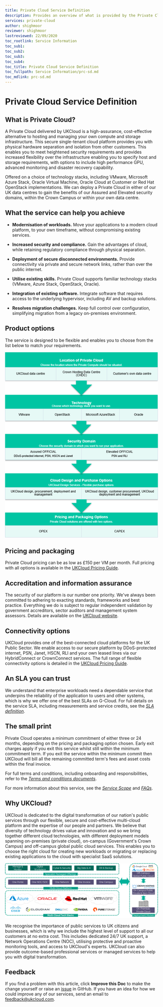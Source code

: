 ```yaml
---
title: Private Cloud Service Definition
description: Provides an overview of what is provided by the Private Cloud service
services: private-cloud
author: shighmoor
reviewer: shighmoor
lastreviewed: 22/09/2020
toc_rootlink: Service Information
toc_sub1: 
toc_sub2:
toc_sub3:
toc_sub4:
toc_title: Private Cloud Service Definition
toc_fullpath: Service Information/prc-sd.md
toc_mdlink: prc-sd.md
---
```


# Private Cloud Service Definition

## What is Private Cloud?

A Private Cloud delivered by UKCloud is a high-assurance, cost-effective alternative to hosting and managing your own compute and storage infrastructure. This secure single-tenant cloud platform provides you with physical hardware separation and isolation from other customers. This enables you to meet heightened security requirements and provides increased flexibility over the infrastructure enabling you to specify host and storage requirements, with options to include high performance GPU, advanced monitoring and disaster recovery capability.

Offered on a choice of technology stacks, including VMware, Microsoft Azure Stack, Oracle Virtual Machine, Oracle Cloud at Customer or Red Hat OpenStack implementations. We can deploy a Private Cloud in either of our UK data centres to gain the benefits of our Assured and Elevated security domains, within the Crown Campus or within your own data centre.

## What the service can help you achieve

- **Modernisation of workloads.** Move your applications to a modern cloud platform, to your own timeframe, without compromising existing services.

- **Increased security and compliance.** Gain the advantages of cloud, while retaining regulatory compliance through physical separation.

- **Deployment of secure disconnected environments.** Provide connectivity via private and secure network links, rather than over the public internet.

- **Utilise existing skills.** Private Cloud supports familiar technology stacks (VMware, Azure Stack, OpenStack, Oracle).

- **Integration of existing software.** Integrate software that requires access to the underlying hypervisor, including AV and backup solutions.

- **Resolves migration challenges.** Keep full control over configuration, simplifying migration from a legacy on-premises environment.

## Product options

The service is designed to be flexible and enables you to choose from the list below to match your requirements.

![Private Cloud product options](images/prc-product-options-g12.png)

## Pricing and packaging

Private Cloud pricing can be as low as £150 per VM per month. Full pricing with all options is available in the [UKCloud Pricing Guide](https://ukcloud.com/pricing-guide).

## Accreditation and information assurance

The security of our platform is our number one priority. We've always been committed to adhering to exacting standards, frameworks and best practice. Everything we do is subject to regular independent validation by government accreditors, sector auditors and management system assessors. Details are available on the [UKCloud website](https://ukcloud.com/governance/).

## Connectivity options

UKCloud provides one of the best-connected cloud platforms for the UK Public Sector. We enable access to our secure platform by DDoS-protected internet, PSN, Janet, HSCN, RLI and your own leased lines via our HybridConnect or CrownConnect services. The full range of flexible connectivity options is detailed in the [UKCloud Pricing Guide](https://ukcloud.com/pricing-guide).

## An SLA you can trust

We understand that enterprise workloads need a dependable service that underpins the reliability of the application to users and other systems, which is why we offer one of the best SLAs on G-Cloud. For full details on the service SLA, including measurements and service credits, see the [*SLA definition*](../other/other-ref-sla-definition.md).

## The small print

Private Cloud operates a minimum commitment of either three or 24 months, depending on the pricing and packaging option chosen. Early exit charges apply if you exit this service whilst still within the minimum commitment term. If you exit the service within the minimum commit then UKCloud will bill all the remaining committed term's fees and asset costs within the final invoice.

For full terms and conditions, including onboarding and responsibilities, refer to the [*Terms and conditions documents*](../other/other-ref-terms-and-conditions.md).

For more information about this service, see the [*Service Scope*](prc-sco.md) and [*FAQs*](prc-faq.md).

## Why UKCloud?

UKCloud is dedicated to the digital transformation of our nation's public services through our flexible, secure and cost-effective multi-cloud platform and the expertise of our people and partners. We believe that diversity of technology drives value and innovation and so we bring together different cloud technologies, with different deployment models spanning on-premises (private cloud), on-campus (Government's Crown Campus) and off-campus global public cloud services. This enables you to choose the right cloud for creating new workloads or migrating or replacing existing applications to the cloud with specialist SaaS solutions.

![UKCloud services](images/ukc-services-g12.png)

We recognise the importance of public services to UK citizens and businesses, which is why we include the highest level of support to all our customers at no extra cost. This includes dedicated 24/7 UK support, a Network Operations Centre (NOC), utilising protective and proactive monitoring tools, and access to UKCloud's experts. UKCloud can also provide outcome-based professional services or managed services to help you with digital transformation.

## Feedback

If you find a problem with this article, click **Improve this Doc** to make the change yourself or raise an [issue](https://github.com/UKCloud/documentation/issues) in GitHub. If you have an idea for how we could improve any of our services, send an email to <feedback@ukcloud.com>.
